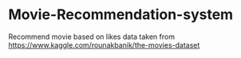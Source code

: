# Movie-Recommendation-system
Recommend movie based on likes
data taken from https://www.kaggle.com/rounakbanik/the-movies-dataset